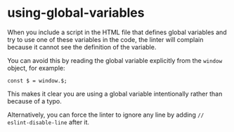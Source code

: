 # using-global-variables

When you include a script in the HTML file that defines global variables and try to use one of these variables in the code, the linter will complain because it cannot see the definition of the variable.

You can avoid this by reading the global variable explicitly from the `window` object, for example:

```
const $ = window.$;
```

This makes it clear you are using a global variable intentionally rather than because of a typo.

Alternatively, you can force the linter to ignore any line by adding `// eslint-disable-line` after it.
